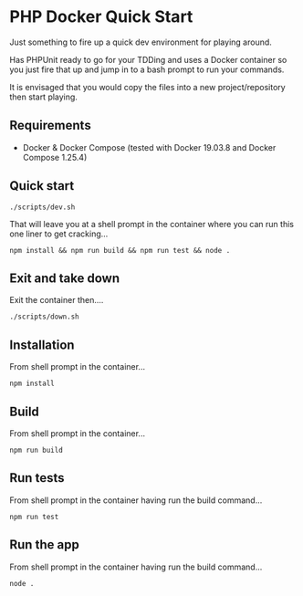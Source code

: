 # PHP Docker Quick Start

Just something to fire up a quick dev environment for playing around.

Has PHPUnit ready to go for your TDDing and uses a Docker container so you just fire that up and jump in to a bash prompt to run your commands.

It is envisaged that you would copy the files into a new project/repository then start playing.

## Requirements

* Docker & Docker Compose (tested with Docker 19.03.8 and Docker Compose 1.25.4)

## Quick start

    ./scripts/dev.sh

That will leave you at a shell prompt in the container where you can run this one liner to get cracking...

    npm install && npm run build && npm run test && node .

## Exit and take down

Exit the container then....

    ./scripts/down.sh

## Installation

From shell prompt in the container...

    npm install
    
## Build

From shell prompt in the container...

    npm run build
    
## Run tests

From shell prompt in the container having run the build command...

    npm run test
    
## Run the app

From shell prompt in the container having run the build command...

    node .
